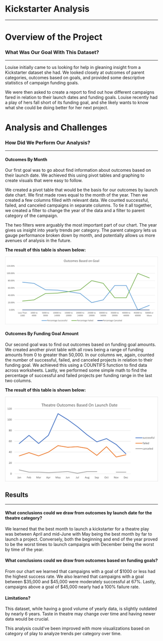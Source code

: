 # Kickstarter Analysis
________________________________________

# Overview of the Project
### What Was Our Goal With This Dataset?
________________________________________

Louise initially came to us looking for help in gleaning insight from a Kickstarter dataset she had. We looked closely at outcomes of parent categories, outcomes based on goals, and provided some descriptive statistics of campaign funding goals.  

We were then asked to create a report to find out how different campaigns fared in relation to their launch dates and funding goals. Louise recently had a play of hers fall short of its funding goal, and she likely wants to know what she could be doing better for her next project.


# Analysis and Challenges
### How Did We Perform Our Analysis?
________________________________________

#### Outcomes By Month
Our first goal was to go about find information about outcomes based on their launch date. We achieved this using pivot tables and graphing to create visuals that were easy to follow.

We created a pivot table that would be the basis for our outcomes by launch date chart. We first made rows equal to the month of the year. Then we created a few columns filled with relevant data. We counted successful, failed, and canceled campaigns in separate columns. To tie it all together, we created a filter to change the year of the data and a filter to parent category of the campaign.

The two filters were arguably the most important part of our chart. The year gives us insight into yearly trends per category. The parent category lets us gauge performance broken down by month, and potentially allows us more avenues of analysis in the future.

**The result of this table is shown below:**

![](https://github.com/JosefMoore/kickstarter-analysis/blob/9fd92caf5e47cf7719cf188791daa05c75b237eb/Resources/Outcomes_vs_Goals.png)

#### Outcomes By Funding Goal Amount
Our second goal was to find out outcomes based on funding goal amounts. We created another pivot table with all rows being a range of funding amounts from 0 to greater than 50,000. In our columns we, again, counted the number of successful, failed, and canceled projects in relation to their funding goal. We achieved this using a COUNTIFS function to find data across worksheets. Lastly, we performed some simple math to find the percentage of successful and failed projects per funding range in the last two columns.

**The result of this table is shown below:**

![](https://github.com/JosefMoore/kickstarter-analysis/blob/9fd92caf5e47cf7719cf188791daa05c75b237eb/Resources/Theatre%20Outcomes%20Based%20On%20Launch%20Date.png)


## Results
________________________________________

#### What conclusions could we draw from outcomes by launch date for the theatre category?
We learned that the best month to launch a kickstarter for a theatre play was between April and mid-June with May being the best month by far to launch a project. Conversely, both the beginning and end of the year proved to be the worst times to launch campaigns with December being the worst by time of the year.

#### What conclusions could we draw from outcomes based on funding goals?
From our chart we learned that campaigns with a goal of $1000 or less had the highest success rate. We also learned that campaigns with a goal between $35,000 and $45,000 were moderately successful at 67%. Lastly, campaigns above a goal of $45,000 nearly had a 100% failure rate.

#### Limitations?
This dataset, while having a good volume of yearly data, is slightly outdated by nearly 6 years. Taste in theatre may change over time and having newer data would be crucial.

This analysis could've been improved with more visualizations based on category of play to analyze trends per category over time.
